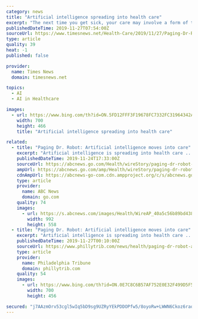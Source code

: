 ```yaml
---
category: news
title: "Artificial intelligence spreading into health care"
excerpt: "The next time you get sick, your care may involve a form of the technology people use to navigate road trips or pick the right vacuum cleaner online. Artificial intelligence is spreading into health care, often as software or a computer program capable of ..."
publishedDateTime: 2019-11-27T07:54:00Z
sourceUrl: https://www.timesnews.net/Health-Care/2019/11/27/Paging-Dr-Robot-Artificial-intelligence-moves-into-care.html
type: article
quality: 39
heat: -1
published: false

provider:
  name: Times News
  domain: timesnews.net

topics:
  - AI
  - AI in Healthcare

images:
  - url: https://www.bing.com/th?id=ON.5FD12FFF3F19678FC7332FC31964342A
    width: 700
    height: 466
    title: "Artificial intelligence spreading into health care"

related:
  - title: "Paging Dr. Robot: Artificial intelligence moves into care"
    excerpt: "Artificial intelligence is spreading into health care ... “After the first or second question, you kind of forget that it's a robot,\" said Cheyenne Quilter, a West Point cadet helping to test the program. Ellie does not diagnose or treat."
    publishedDateTime: 2019-11-24T17:33:00Z
    sourceUrl: https://abcnews.go.com/Health/wireStory/paging-dr-robot-artificial-intelligence-moves-care-67270729
    ampUrl: https://abcnews.go.com/amp/Health/wireStory/paging-dr-robot-artificial-intelligence-moves-care-67270729
    cdnAmpUrl: https://abcnews-go-com.cdn.ampproject.org/c/s/abcnews.go.com/amp/Health/wireStory/paging-dr-robot-artificial-intelligence-moves-care-67270729
    type: article
    provider:
      name: ABC News
      domain: go.com
    quality: 74
    images:
      - url: https://s.abcnews.com/images/Health/WireAP_40a5c56b89bd4386acc7d423d5af3222_16x9_992.jpg
        width: 992
        height: 558
  - title: "Paging Dr. Robot: Artificial intelligence moves into care"
    excerpt: "Artificial intelligence is spreading into health care ... \"After the first or second question, you kind of forget that it's a robot,\" said Cheyenne Quilter, a West Point cadet helping to test the program. Ellie does not diagnose or treat. Instead, human therapists used recordings of its sessions to help determine what the patient might need."
    publishedDateTime: 2019-11-27T00:10:00Z
    sourceUrl: https://www.phillytrib.com/news/health/paging-dr-robot-artificial-intelligence-moves-into-care/article_d3fc11bb-8f24-5044-a85f-5657fea40df2.html
    type: article
    provider:
      name: Philadelphia Tribune
      domain: phillytrib.com
    quality: 54
    images:
      - url: https://www.bing.com/th?id=ON.0E7C8C6B57AF752E0E32F499D5F5E5B9
        width: 700
        height: 456

secured: "j7AAzmOrv53cgl5wIq5bD9sg9UZRyYEkPDDOPfw5/8oyoRw+LWWN6Ckoz6raqD5QdR5/HsOa0MwywF5bvpmeCMghVQcZDcMhGtNpa1KiP/sP9nzqEZTh6T1L25UUW4u1LsCrP+kwTLXVAFtj0bOcdSdpmAgVXomlgY0u7Te5F1q9rGdVjk8Ns9BkKzmUscvC+pUDMxxmVZCxU9J7P+CHtaQUnsYJgsM2MYdXcvrDZ0qZpv40qCgnffImrKTF3UiYDqdx1K08G2EKZe1yfcyoKg==;eyUpRfQpP7IOwBlSF5/XEw=="
---
```


